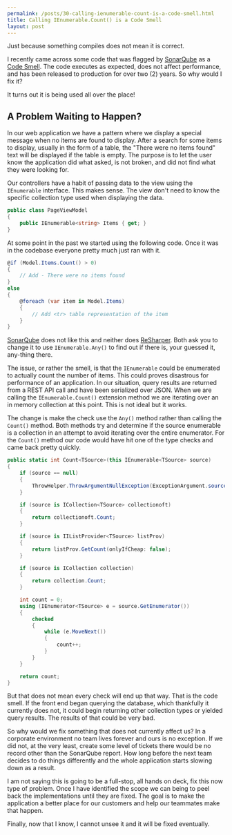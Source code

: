 ```yaml
---
permalink: /posts/30-calling-ienumerable-count-is-a-code-smell.html
title: Calling IEnumerable.Count() is a Code Smell
layout: post
---
```


Just because something compiles does not mean it is correct.

I recently came across some code that was flagged by [SonarQube][sq] as a [Code Smell][smell]. The code executes as expected, does not affect performance, and has been released to production for over two (2) years. So why would I fix it?

It turns out it is being used all over the place!

## A Problem Waiting to Happen?

In our web application we have a pattern where we display a special message when no items are found to display. After a search for some items to display, usually in the form of a table, the "There were no items found" text will be displayed if the table is empty. The purpose is to let the user know the application did what asked, is not broken, and did not find what they were looking for.

Our controllers have a habit of passing data to the view using the `IEnumerable` interface. This makes sense. The view don't need to know the specific collection type used when displaying the data.

```csharp
public class PageViewModel
{
    public IEnumerable<string> Items { get; }
}
```

 At some point in the past we started using the following code. Once it was in the codebase everyone pretty much just ran with it.

```csharp
@if (Model.Items.Count() > 0)
{
    // Add - There were no items found
}
else
{
    @foreach (var item in Model.Items)
    {
        // Add <tr> table representation of the item
    }
}
```

[SonarQube][sq] does not like this and neither does [ReSharper][rider]. Both  ask you to change it to use `IEnumerable.Any()` to find out if there is, your guessed it, any-thing there.

The issue, or rather the smell, is that the `IEnumerable` could be enumerated to actually count the number of items. This could proves disastrous for performance of an application. In our situation, query results are returned from a REST API call and have been serialized over JSON. When we are calling the `IEnumerable.Count()` extension method we are iterating over an in memory collection at this point. This is not ideal but it works.

The change is make the check use the `Any()` method rather than calling the `Count()` method. Both methods try and determine if the source enumerable is a collection in an attempt to avoid iterating over the entire enumerator. For the `Count()` method our code would have hit one of the type checks and came back pretty quickly.

```csharp
public static int Count<TSource>(this IEnumerable<TSource> source)
{
    if (source == null)
    {
        ThrowHelper.ThrowArgumentNullException(ExceptionArgument.source);
    }

    if (source is ICollection<TSource> collectionoft)
    {
        return collectionoft.Count;
    }

    if (source is IIListProvider<TSource> listProv)
    {
        return listProv.GetCount(onlyIfCheap: false);
    }

    if (source is ICollection collection)
    {
        return collection.Count;
    }

    int count = 0;
    using (IEnumerator<TSource> e = source.GetEnumerator())
    {
        checked
        {
            while (e.MoveNext())
            {
                count++;
            }
        }
    }

    return count;
}
```

But that does not mean every check will end up that way. That is the code smell. If the front end began querying the database, which thankfully it currently does not, it could begin returning other collection types or yielded query results. The results of that could be very bad. 

So why would we fix something that does not currently affect us? In a corporate environment no team lives forever and ours is no exception. If we did not, at the very least, create some level of tickets there would be no record other than the SonarQube report. How long before the next team decides to do things differently and the whole application starts slowing down as a result.

I am not saying this is going to be a full-stop, all hands on deck, fix this now type of problem. Once I have identified the scope we can being to peel back the implementations until they are fixed. The goal is to make the application a better place for our customers and help our teammates make that happen.

Finally, now that I know, I cannot unsee it and it will be fixed eventually. 

[sq]:https://www.sonarqube.org/	"SonarQube Home Page"
[rider]:https://www.jetbrains.com/rider/ "JetBrains Rider"
[any]:https://docs.microsoft.com/en-us/dotnet/api/system.linq.enumerable.any?view=net-6.0#system-linq-enumerable-any-1(system-collections-generic-ienumerable((-0)))	"IEnumerable.Any Documentation"
[smell]:https://en.wikipedia.org/wiki/Code_smell



